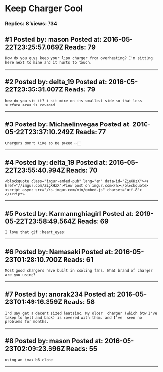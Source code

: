 # Keep Charger Cool

### Replies: 8 Views: 734

## \#1 Posted by: mason Posted at: 2016-05-22T23:25:57.069Z Reads: 79

```
How do you guys keep your lipo charger from overheating? I'm sitting here next to mine and it hurts to touch.
```

---
## \#2 Posted by: delta_19 Posted at: 2016-05-22T23:35:31.007Z Reads: 79

```
how do you sit it? i sit mine on its smallest side so that less surface area is covered.
```

---
## \#3 Posted by: Michaelinvegas Posted at: 2016-05-22T23:37:10.249Z Reads: 77

```
Chargers don't like to be poked 👉🏻
```

---
## \#4 Posted by: delta_19 Posted at: 2016-05-22T23:55:40.994Z Reads: 70

```
<blockquote class="imgur-embed-pub" lang="en" data-id="ZigXHzX"><a href="//imgur.com/ZigXHzX">View post on imgur.com</a></blockquote><script async src="//s.imgur.com/min/embed.js" charset="utf-8"></script>
```

---
## \#5 Posted by: Karmannghiagirl Posted at: 2016-05-22T23:58:49.564Z Reads: 69

```
I love that gif :heart_eyes:
```

---
## \#6 Posted by: Namasaki Posted at: 2016-05-23T01:28:10.700Z Reads: 61

```
Most good chargers have built in cooling fans. What brand of charger are you using?
```

---
## \#7 Posted by: anorak234 Posted at: 2016-05-23T01:49:16.359Z Reads: 58

```
I'd say get a decent sized heatsinc. My older  charger (which btw I've taken to hell and back) is covered with them, and I've  seen no problems for months.
```

---
## \#8 Posted by: mason Posted at: 2016-05-23T02:09:23.696Z Reads: 55

```
using an imax b6 clone
```

---
